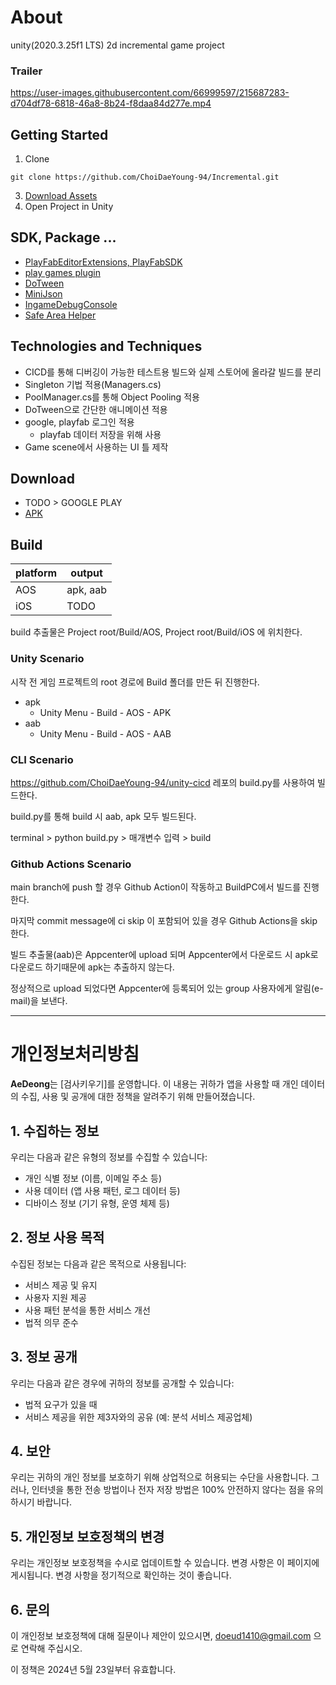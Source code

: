# About

unity(2020.3.25f1 LTS) 2d incremental game project


### Trailer

https://user-images.githubusercontent.com/66999597/215687283-d704df78-6818-46a8-8b24-f8daa84d277e.mp4


## Getting Started

1. Clone
~~~
git clone https://github.com/ChoiDaeYoung-94/Incremental.git
~~~
3. [Download Assets](https://drive.google.com/file/d/1VuCwsd5O7US-Bosk__K-TOJ5crAo-YVt/view?usp=sharing)
4. Open Project in Unity


## SDK, Package ...
- [PlayFabEditorExtensions, PlayFabSDK](https://docs.microsoft.com/ko-kr/gaming/playfab/sdks/unity3d/installing-unity3d-sdk)
- [play games plugin](https://github.com/playgameservices/play-games-plugin-for-unity/releases)
- [DoTween](https://dotween.demigiant.com/)
- [MiniJson ](https://github.com/Unity-Technologies/UnityCsReference/blob/master/External/JsonParsers/MiniJson/MiniJSON.cs)
- [IngameDebugConsole](https://assetstore.unity.com/packages/tools/gui/in-game-debug-console-68068)
- [Safe Area Helper](https://assetstore.unity.com/packages/tools/gui/safe-area-helper-130488)


## Technologies and Techniques
- CICD를 통해 디버깅이 가능한 테스트용 빌드와 실제 스토어에 올라갈 빌드를 분리
- Singleton 기법 적용(Managers.cs)
- PoolManager.cs를 통해 Object Pooling 적용
- DoTween으로 간단한 애니메이션 적용
- google, playfab 로그인 적용
  - playfab 데이터 저장을 위해 사용
- Game scene에서 사용하는 UI 틀 제작


## Download

- TODO > GOOGLE PLAY
- [APK](https://drive.google.com/file/d/1wXsmWgdwepB5PDeoODm1UkCUv7vbZas2/view?usp=drive_link)


## Build

| platform  | output   |
| --------- | -------- |
| AOS       | apk, aab |
| iOS       |   TODO   |

build 추출물은 Project root/Build/AOS, Project root/Build/iOS 에 위치한다.


### Unity Scenario

시작 전 게임 프로젝트의 root 경로에 Build 폴더를 만든 뒤 진행한다.

- apk
  - Unity Menu - Build - AOS - APK
- aab
  - Unity Menu - Build - AOS - AAB


### CLI Scenario

https://github.com/ChoiDaeYoung-94/unity-cicd 레포의 build.py를 사용하여 빌드한다.

build.py를 통해 build 시 aab, apk 모두 빌드된다.

terminal > python build.py > 매개변수 입력 > build


### Github Actions Scenario

main branch에 push 할 경우 Github Action이 작동하고 BuildPC에서 빌드를 진행한다.

마지막 commit message에 ci skip 이 포함되어 있을 경우 Github Actions을 skip 한다.

빌드 추출물(aab)은 Appcenter에 upload 되며 Appcenter에서 다운로드 시 apk로 다운로드 하기때문에 apk는 추출하지 않는다.

정상적으로 upload 되었다면 Appcenter에 등록되어 있는 group 사용자에게 알림(e-mail)을 보낸다.


---


# 개인정보처리방침

**AeDeong**는 [검사키우기]를 운영합니다. 이 내용는 귀하가 앱을 사용할 때 개인 데이터의 수집, 사용 및 공개에 대한 정책을 알려주기 위해 만들어졌습니다.

## 1. 수집하는 정보

우리는 다음과 같은 유형의 정보를 수집할 수 있습니다:
- 개인 식별 정보 (이름, 이메일 주소 등)
- 사용 데이터 (앱 사용 패턴, 로그 데이터 등)
- 디바이스 정보 (기기 유형, 운영 체제 등)

## 2. 정보 사용 목적

수집된 정보는 다음과 같은 목적으로 사용됩니다:
- 서비스 제공 및 유지
- 사용자 지원 제공
- 사용 패턴 분석을 통한 서비스 개선
- 법적 의무 준수

## 3. 정보 공개

우리는 다음과 같은 경우에 귀하의 정보를 공개할 수 있습니다:
- 법적 요구가 있을 때
- 서비스 제공을 위한 제3자와의 공유 (예: 분석 서비스 제공업체)

## 4. 보안

우리는 귀하의 개인 정보를 보호하기 위해 상업적으로 허용되는 수단을 사용합니다. 그러나, 인터넷을 통한 전송 방법이나 전자 저장 방법은 100% 안전하지 않다는 점을 유의하시기 바랍니다.

## 5. 개인정보 보호정책의 변경

우리는 개인정보 보호정책을 수시로 업데이트할 수 있습니다. 변경 사항은 이 페이지에 게시됩니다. 변경 사항을 정기적으로 확인하는 것이 좋습니다.

## 6. 문의

이 개인정보 보호정책에 대해 질문이나 제안이 있으시면, doeud1410@gmail.com 으로 연락해 주십시오.

이 정책은 2024년 5월 23일부터 유효합니다.

